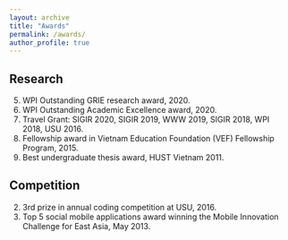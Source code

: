 ```yaml
---
layout: archive
title: "Awards"
permalink: /awards/
author_profile: true
---
```



## Research
5. WPI Outstanding GRIE research award, 2020.
4. WPI Outstanding Academic Excellence award, 2020.
3. Travel Grant: SIGIR 2020, SIGIR 2019, WWW 2019, SIGIR 2018, WPI 2018, USU 2016.
2. Fellowship award in Vietnam Education Foundation (VEF) Fellowship Program, 2015.
1. Best undergraduate thesis award, HUST Vietnam 2011.



## Competition
2. 3rd prize in annual coding competition at USU, 2016.
3. Top 5 social mobile applications award winning the Mobile Innovation Challenge for East Asia, May 2013.


